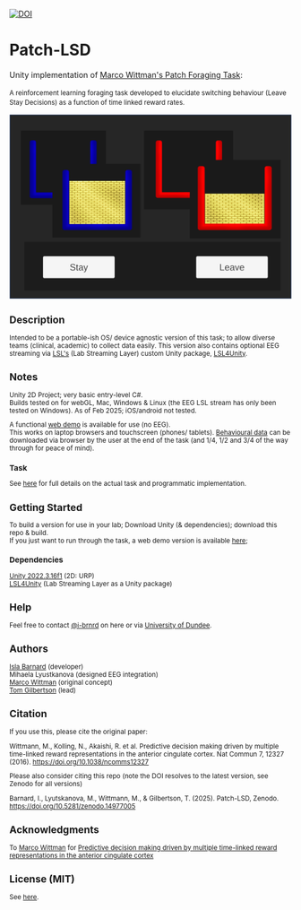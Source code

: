 
[![DOI](https://zenodo.org/badge/DOI/10.5281/zenodo.14977005.svg)](https://doi.org/10.5281/zenodo.14977005)

# Patch-LSD
Unity implementation of  <a  href="https://doi.org/10.1038/ncomms12327"  target="_blank">Marco Wittman's Patch Foraging Task</a>:


<small> A reinforcement learning foraging task developed to elucidate switching behaviour (Leave Stay Decisions) as a function of time linked reward rates.


![alt text](Assets/Resources/Screenshots/combo.png)




## Description
Intended to be a portable-ish OS/ device agnostic version of this task; to allow diverse teams (clinical, academic) to collect data easily. This version also contains optional EEG streaming via  <a  href="https://labstreaminglayer.readthedocs.io/index.html"  target="_blank">LSL's</a> (Lab Streaming Layer) custom Unity package,  <a  href="https://github.com/labstreaminglayer/LSL4Unity"  target="_blank">LSL4Unity</a>.


## Notes
Unity 2D Project; very basic entry-level C#.\
Builds tested on for webGL, Mac, Windows & Linux (the EEG LSL stream has only been tested on Windows). As of Feb 2025; iOS/android not tested.

A functional  <a  href="https://i-brnrd.github.io/patchLSD/"  target="_blank">web demo</a> is available for use (no EEG).\
This works on laptop browsers and touchscreen (phones/ tablets). [Behavioural data](/TASK/Data) can be downloaded via browser by the user at the end of the task (and 1/4, 1/2 and 3/4 of the way through for peace of mind).

### Task
See [here](/TASK.md) for full details on the actual task and programmatic implementation.

## Getting Started
To build a version for use in your lab; Download Unity (& dependencies); download this repo & build.\
If you just want to run through the task, a web demo version is available <a  href="https://i-brnrd.github.io/patchLSD/"  target="_blank">here</a>;

### Dependencies

 <a  href="https://unity.com/releases/editor/whats-new/2022.3.16"  target="_blank">Unity 2022.3.16f1</a> (2D: URP)\
  <a  href="https://labstreaminglayer.readthedocs.io/index.html"  target="_blank">LSL4Unity</a> (Lab Streaming Layer as a Unity package)

## Help
Feel free to contact [@i-brnrd](https://github.com/i-brnrd) on here or via [University of Dundee](https://www.dundee.ac.uk/people/isla-barnard).

## Authors
[Isla Barnard](https://i-brnrd.github.io) (developer)\
Mihaela Lyustkanova (designed EEG integration)\
[Marco Wittman](https://www.wittmann-lab.com/contact) (original concept)\
[Tom Gilbertson](https://tom-gilbertsons-lab.github.io) (lead)

## Citation
If you use this, please cite the original paper:

Wittmann, M., Kolling, N., Akaishi, R. et al. Predictive decision making driven by multiple time-linked reward representations in the anterior cingulate cortex. Nat Commun 7, 12327 (2016). https://doi.org/10.1038/ncomms12327

Please also consider citing this repo (note the DOI resolves to the latest version, see Zenodo for all versions)

Barnard, I., Lyutskanova, M., Wittmann, M., & Gilbertson, T. (2025). Patch-LSD, Zenodo. https://doi.org/10.5281/zenodo.14977005

## Acknowledgments
To [Marco Wittman](https://www.wittmann-lab.com/contact) for <a  href="https://doi.org/10.1038/ncomms12327"  target="_blank">Predictive decision making driven by multiple time-linked reward representations in the anterior cingulate cortex</a>

## License (MIT)
See [here](/LICENSE).

